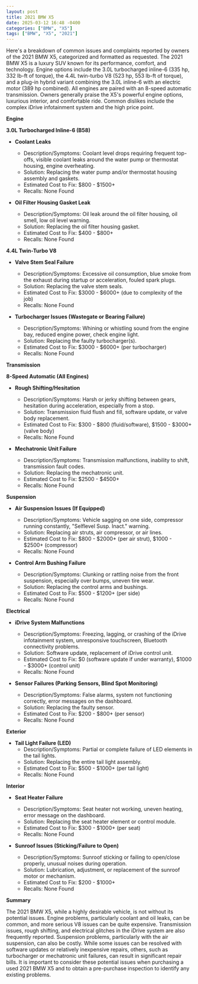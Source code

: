```yaml
---
layout: post
title: 2021 BMW X5
date: 2025-03-12 16:48 -0400
categories: ["BMW", "X5"]
tags: ["BMW", "X5", "2021"]
---
```

Here's a breakdown of common issues and complaints reported by owners of the 2021 BMW X5, categorized and formatted as requested. The 2021 BMW X5 is a luxury SUV known for its performance, comfort, and technology. Engine options include the 3.0L turbocharged inline-6 (335 hp, 332 lb-ft of torque), the 4.4L twin-turbo V8 (523 hp, 553 lb-ft of torque), and a plug-in hybrid variant combining the 3.0L inline-6 with an electric motor (389 hp combined). All engines are paired with an 8-speed automatic transmission. Owners generally praise the X5's powerful engine options, luxurious interior, and comfortable ride. Common dislikes include the complex iDrive infotainment system and the high price point.

**Engine**

**3.0L Turbocharged Inline-6 (B58)**

*   **Coolant Leaks**
    *   Description/Symptoms: Coolant level drops requiring frequent top-offs, visible coolant leaks around the water pump or thermostat housing, engine overheating.
    *   Solution: Replacing the water pump and/or thermostat housing assembly and gaskets.
    *   Estimated Cost to Fix: $800 - $1500+
    *   Recalls: None Found

*   **Oil Filter Housing Gasket Leak**
    *   Description/Symptoms: Oil leak around the oil filter housing, oil smell, low oil level warning.
    *   Solution: Replacing the oil filter housing gasket.
    *   Estimated Cost to Fix: $400 - $800+
    *   Recalls: None Found

**4.4L Twin-Turbo V8**

*   **Valve Stem Seal Failure**
    *   Description/Symptoms: Excessive oil consumption, blue smoke from the exhaust during startup or acceleration, fouled spark plugs.
    *   Solution: Replacing the valve stem seals.
    *   Estimated Cost to Fix: $3000 - $6000+ (due to complexity of the job)
    *   Recalls: None Found

*   **Turbocharger Issues (Wastegate or Bearing Failure)**
    *   Description/Symptoms: Whining or whistling sound from the engine bay, reduced engine power, check engine light.
    *   Solution: Replacing the faulty turbocharger(s).
    *   Estimated Cost to Fix: $3000 - $6000+ (per turbocharger)
    *   Recalls: None Found

**Transmission**

**8-Speed Automatic (All Engines)**

*   **Rough Shifting/Hesitation**
    *   Description/Symptoms: Harsh or jerky shifting between gears, hesitation during acceleration, especially from a stop.
    *   Solution: Transmission fluid flush and fill, software update, or valve body replacement.
    *   Estimated Cost to Fix: $300 - $800 (fluid/software), $1500 - $3000+ (valve body)
    *   Recalls: None Found

*   **Mechatronic Unit Failure**
    *   Description/Symptoms: Transmission malfunctions, inability to shift, transmission fault codes.
    *   Solution: Replacing the mechatronic unit.
    *   Estimated Cost to Fix: $2500 - $4500+
    *   Recalls: None Found

**Suspension**

*   **Air Suspension Issues (If Equipped)**
    *   Description/Symptoms: Vehicle sagging on one side, compressor running constantly, "Selflevel Susp. Inact." warning.
    *   Solution: Replacing air struts, air compressor, or air lines.
    *   Estimated Cost to Fix: $800 - $2000+ (per air strut), $1000 - $2500+ (compressor)
    *   Recalls: None Found

*   **Control Arm Bushing Failure**
    *   Description/Symptoms: Clunking or rattling noise from the front suspension, especially over bumps, uneven tire wear.
    *   Solution: Replacing the control arms and bushings.
    *   Estimated Cost to Fix: $500 - $1200+ (per side)
    *   Recalls: None Found

**Electrical**

*   **iDrive System Malfunctions**
    *   Description/Symptoms: Freezing, lagging, or crashing of the iDrive infotainment system, unresponsive touchscreen, Bluetooth connectivity problems.
    *   Solution: Software update, replacement of iDrive control unit.
    *   Estimated Cost to Fix: $0 (software update if under warranty), $1000 - $3000+ (control unit)
    *   Recalls: None Found

*   **Sensor Failures (Parking Sensors, Blind Spot Monitoring)**
    *   Description/Symptoms: False alarms, system not functioning correctly, error messages on the dashboard.
    *   Solution: Replacing the faulty sensor.
    *   Estimated Cost to Fix: $200 - $800+ (per sensor)
    *   Recalls: None Found

**Exterior**

*   **Tail Light Failure (LED)**
    *   Description/Symptoms: Partial or complete failure of LED elements in the tail lights.
    *   Solution: Replacing the entire tail light assembly.
    *   Estimated Cost to Fix: $500 - $1000+ (per tail light)
    *   Recalls: None Found

**Interior**

*   **Seat Heater Failure**
    *   Description/Symptoms: Seat heater not working, uneven heating, error message on the dashboard.
    *   Solution: Replacing the seat heater element or control module.
    *   Estimated Cost to Fix: $300 - $1000+ (per seat)
    *   Recalls: None Found

*   **Sunroof Issues (Sticking/Failure to Open)**
    *   Description/Symptoms: Sunroof sticking or failing to open/close properly, unusual noises during operation.
    *   Solution: Lubrication, adjustment, or replacement of the sunroof motor or mechanism.
    *   Estimated Cost to Fix: $200 - $1000+
    *   Recalls: None Found

**Summary**

The 2021 BMW X5, while a highly desirable vehicle, is not without its potential issues. Engine problems, particularly coolant and oil leaks, can be common, and more serious V8 issues can be quite expensive. Transmission issues, rough shifting, and electrical glitches in the iDrive system are also frequently reported. Suspension problems, particularly with the air suspension, can also be costly. While some issues can be resolved with software updates or relatively inexpensive repairs, others, such as turbocharger or mechatronic unit failures, can result in significant repair bills. It is important to consider these potential issues when purchasing a used 2021 BMW X5 and to obtain a pre-purchase inspection to identify any existing problems.

